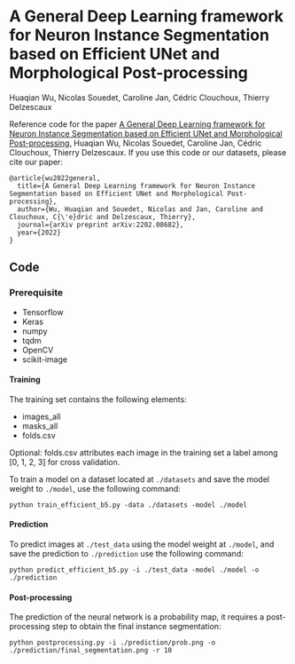 # A General Deep Learning framework for Neuron Instance Segmentation based on Efficient UNet and Morphological Post-processing
Huaqian Wu, Nicolas Souedet, Caroline Jan, Cédric Clouchoux, Thierry Delzescaux

Reference code for the paper [A General Deep Learning framework for Neuron Instance Segmentation based on Efficient UNet and Morphological Post-processing.](http://128.84.21.203/abs/2202.08682) 
Huaqian Wu, Nicolas Souedet, Caroline Jan, Cédric Clouchoux, Thierry Delzescaux. If you use this code or our datasets, please cite our paper:
```
@article{wu2022general,
  title={A General Deep Learning framework for Neuron Instance Segmentation based on Efficient UNet and Morphological Post-processing},
  author={Wu, Huaqian and Souedet, Nicolas and Jan, Caroline and Clouchoux, C{\'e}dric and Delzescaux, Thierry},
  journal={arXiv preprint arXiv:2202.08682},
  year={2022}
}
```

## Code


### Prerequisite
* Tensorflow
* Keras
* numpy
* tqdm
* OpenCV
* scikit-image

#### Training

The training set contains the following elements:
* images_all
* masks_all
* folds.csv

Optional: folds.csv attributes each image in the training set a label among [0, 1, 2, 3] for cross validation.

To train a model on a dataset located at `./datasets` and save the model weight to `./model`, use the following command:

```python train_efficient_b5.py -data ./datasets -model ./model```

#### Prediction
To predict images at `./test_data` using the model weight at `./model`, and save the prediction to `./prediction` use the following command:

```python predict_efficient_b5.py -i ./test_data -model ./model -o ./prediction```

#### Post-processing
The prediction of the neural network is a probability map, it requires a post-processing step to obtain the final instance segmentation:

```python postprocessing.py -i ./prediction/prob.png -o ./prediction/final_segmentation.png -r 10```
